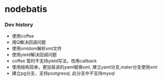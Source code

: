 nodebatis
=========

### Dev history
- 使用coffee
- 用Q解决回调问题
- 使用xmldom解析xml文件
- 使用yield解决回调问题
- coffee 暂时不支持yield写法，改用callback
- 使用结构简单，更加易读的yaml替换xml, 建立yaml分支,mater分支使用xml
- 建立pg分支，支持postgresql, 此分支中不支持mysql


